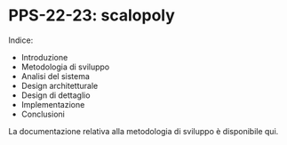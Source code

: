 # PPS-22-23: scalopoly
Indice:
- Introduzione
- Metodologia di sviluppo
- Analisi del sistema
- Design architetturale
- Design di dettaglio
- Implementazione
- Conclusioni

La documentazione relativa alla metodologia di sviluppo è disponibile qui.